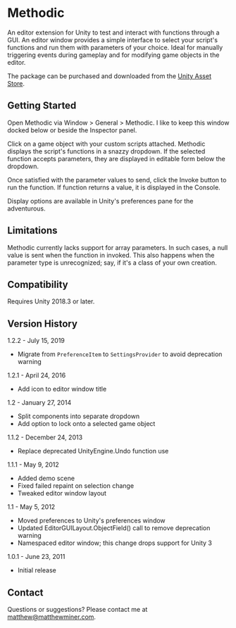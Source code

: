 # Methodic

An editor extension for Unity to test and interact with functions through a GUI.
An editor window provides a simple interface to select your script's functions
and run them with parameters of your choice. Ideal for manually triggering
events during gameplay and for modifying game objects in the editor.

The package can be purchased and downloaded from the
[Unity Asset Store](http://u3d.as/content/matthew-miner/methodic/1Xw).


## Getting Started

Open Methodic via Window > General > Methodic. I like to keep this window docked
below or beside the Inspector panel.

Click on a game object with your custom scripts attached. Methodic displays
the script's functions in a snazzy dropdown. If the selected function accepts
parameters, they are displayed in editable form below the dropdown.

Once satisfied with the parameter values to send, click the Invoke button to
run the function. If function returns a value, it is displayed in the Console.

Display options are available in Unity's preferences pane for the adventurous.


## Limitations

Methodic currently lacks support for array parameters. In such cases, a null
value is sent when the function in invoked. This also happens when the
parameter type is unrecognized; say, if it's a class of your own creation.


## Compatibility

Requires Unity 2018.3 or later.


## Version History

1.2.2 - July 15, 2019
- Migrate from `PreferenceItem` to `SettingsProvider` to avoid deprecation
  warning

1.2.1 - April 24, 2016
- Add icon to editor window title

1.2 - January 27, 2014
- Split components into separate dropdown
- Add option to lock onto a selected game object

1.1.2 - December 24, 2013
- Replace deprecated UnityEngine.Undo function use

1.1.1 - May 9, 2012
- Added demo scene
- Fixed failed repaint on selection change
- Tweaked editor window layout

1.1 - May 5, 2012
- Moved preferences to Unity's preferences window
- Updated EditorGUILayout.ObjectField() call to remove deprecation warning
- Namespaced editor window; this change drops support for Unity 3

1.0.1 - June 23, 2011
- Initial release


## Contact

Questions or suggestions? Please contact me at matthew@matthewminer.com.
